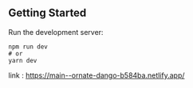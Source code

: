 
## Getting Started
Run the development server:

```
npm run dev
# or
yarn dev
```
link : https://main--ornate-dango-b584ba.netlify.app/
